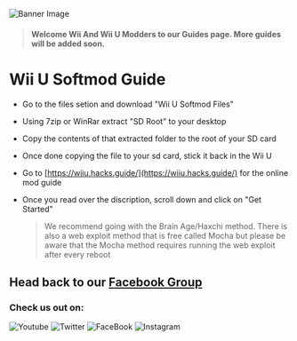 ![Banner Image](https://WiiMasterRob.github.io/Wii-And-Wii-U-Guides/images/Banner-short.jpg)

  > #### **Welcome Wii And Wii U Modders to our Guides page.  More guides will be added soon.**


# Wii U Softmod Guide

* Go to the files setion and download "Wii U Softmod Files"

* Using 7zip or WinRar extract "SD Root" to your desktop

* Copy the contents of that extracted folder to the root of your SD card

* Once done copying the file to your sd card, stick it back in the Wii U

* Go to [https://wiiu.hacks.guide/](https://wiiu.hacks.guide/) for the online mod guide

* Once you read over the discription, scroll down and click on "Get Started"

   > We recommend going with the Brain Age/Haxchi method. There is also a web exploit method that is free called Mocha but please be aware that the Mocha method requires running the web exploit after every reboot



## Head back to our [Facebook Group](https://www.facebook.com/groups/wiiwiiumodders)

### Check us out on:

![Youtube](https://WiiMasterRob.github.io/Wii-And-Wii-U-Guides/images/Youtube.png) ![Twitter](https://WiiMasterRob.github.io/Wii-And-Wii-U-Guides/images/Twitter.png) ![FaceBook](https://WiiMasterRob.github.io/Wii-And-Wii-U-Guides/images/FBlogo.png) ![Instagram](https://WiiMasterRob.github.io/Wii-And-Wii-U-Guides/images/Instagram.png)
